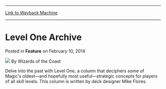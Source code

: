 
---
[Link to Wayback Machine](https://web.archive.org/web/20220121092154/https://magic.wizards.com/en/articles/archive/feature/level-one-archive-2014-02-10)

[_metadata_:author]:- "Wizards of the Coast"
[_metadata_:description]:- "Delve into the past with Level One, a column that deciphers some of Magic's oldest—and hopefully most useful—strategic concepts for players of all skill levels. This column is written by deck designer Mike Flores."
[_metadata_:generator]:- "Drupal 7 (http://drupal.org)"
[_metadata_:node]:- "594626"
[_metadata_:publish_date]:- "2014-02-10"
[_metadata_:source]:- "div-main-content"
[_metadata_:title]:- "Level One Archive"
[_metadata_:wayback_capture_timestamp]:- "2022-01-21 09:21:54"
[_metadata_:wayback_raw_url]:- "https://web.archive.org/web/20220121092154id_/https://magic.wizards.com/en/articles/archive/feature/level-one-archive-2014-02-10"
[_metadata_:wayback_url]:- "https://magic.wizards.com/en/articles/archive/feature/level-one-archive-2014-02-10"
---


Level One Archive
=================



 Posted in **Feature**
 on February 10, 2014 






![](https://media.magic.wizards.com/styles/auth_small/public/images/person/wizards_author.jpg)
By Wizards of the Coast












Delve into the past with Level One, a column that deciphers some of Magic's oldest—and hopefully most useful—strategic concepts for players of all skill levels. This column is written by deck designer Mike Flores.








